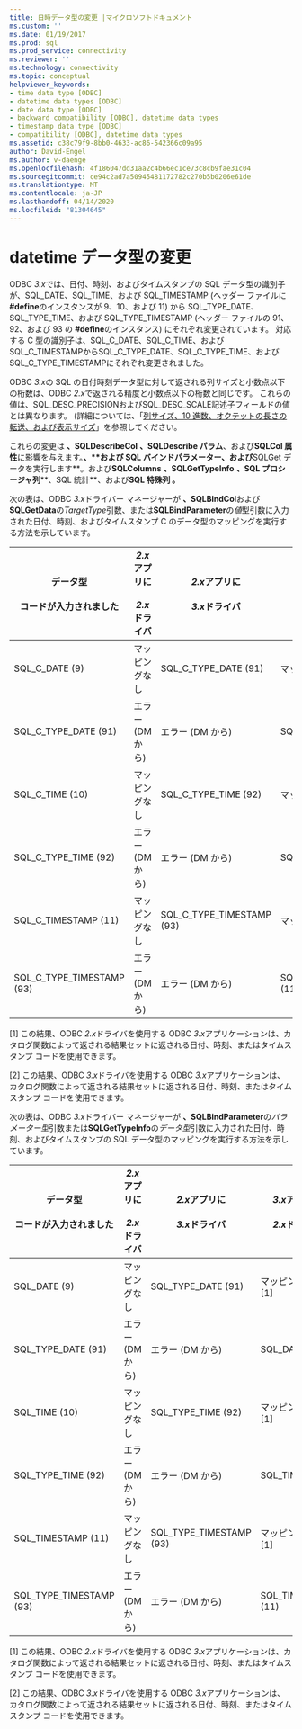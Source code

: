 ```yaml
---
title: 日時データ型の変更 |マイクロソフトドキュメント
ms.custom: ''
ms.date: 01/19/2017
ms.prod: sql
ms.prod_service: connectivity
ms.reviewer: ''
ms.technology: connectivity
ms.topic: conceptual
helpviewer_keywords:
- time data type [ODBC]
- datetime data types [ODBC]
- date data type [ODBC]
- backward compatibility [ODBC], datetime data types
- timestamp data type [ODBC]
- compatibility [ODBC], datetime data types
ms.assetid: c38c79f9-8bb0-4633-ac86-542366c09a95
author: David-Engel
ms.author: v-daenge
ms.openlocfilehash: 4f186047dd31aa2c4b66ec1ce73c8cb9fae31c04
ms.sourcegitcommit: ce94c2ad7a50945481172782c270b5b0206e61de
ms.translationtype: MT
ms.contentlocale: ja-JP
ms.lasthandoff: 04/14/2020
ms.locfileid: "81304645"
---
```

# <a name="datetime-data-type-changes"></a>datetime データ型の変更
ODBC *3.x*では、日付、時刻、およびタイムスタンプの SQL データ型の識別子が、SQL_DATE、SQL_TIME、および SQL_TIMESTAMP (ヘッダー ファイルに **#define**のインスタンスが 9、10、および 11) から SQL_TYPE_DATE、SQL_TYPE_TIME、および SQL_TYPE_TIMESTAMP (ヘッダー ファイルの 91、92、および 93 の **#define**のインスタンス) にそれぞれ変更されています。 対応する C 型の識別子は、SQL_C_DATE、SQL_C_TIME、およびSQL_C_TIMESTAMPからSQL_C_TYPE_DATE、SQL_C_TYPE_TIME、およびSQL_C_TYPE_TIMESTAMPにそれぞれ変更されました。  
  
 ODBC *3.x*の SQL の日付時刻データ型に対して返される列サイズと小数点以下の桁数は、ODBC *2.x*で返される精度と小数点以下の桁数と同じです。 これらの値は、SQL_DESC_PRECISIONおよびSQL_DESC_SCALE記述子フィールドの値とは異なります。 (詳細については、「[列サイズ、10 進数、オクテットの長さの転送、および表示サイズ](../../../odbc/reference/appendixes/column-size-decimal-digits-transfer-octet-length-and-display-size.md)」を参照してください。  
  
 これらの変更は **、SQLDescribeCol** **、SQLDescribe パラム**、および**SQLCol 属性**に影響を与えます。**、****および SQL バインドパラメーター**、および**SQLGet データを実行します**。および**SQLColumns** **、SQLGetTypeInfo** **、SQL プロシージャ列****、SQL 統計**、および**SQL 特殊列 。**  
  
 次の表は、ODBC *3.x*ドライバー マネージャーが **、SQLBindCol**および**SQLGetData**の*TargetType*引数、または**SQLBindParameter**の*値*型引数に入力された日付、時刻、およびタイムスタンプ C のデータ型のマッピングを実行する方法を示しています。  
  
|データ型<br /><br /> コードが入力されました|*2.x*アプリに<br /><br /> *2.x*ドライバ|*2.x*アプリに<br /><br /> *3.x*ドライバ|*3.x*アプリに<br /><br /> *2.x*ドライバ|*3.x*アプリに<br /><br /> *3.x*ドライバ|  
|--------------------------------|-----------------------------------|-----------------------------------|-----------------------------------|-----------------------------------|  
|SQL_C_DATE (9)|マッピングなし|SQL_C_TYPE_DATE (91)|マッピングなし[1]|SQL_C_TYPE_DATE (91)|  
|SQL_C_TYPE_DATE (91)|エラー (DM から)|エラー (DM から)|SQL_C_DATE (9)|マッピングなし[2]|  
|SQL_C_TIME (10)|マッピングなし|SQL_C_TYPE_TIME (92)|マッピングなし[1]|SQL_C_TYPE_TIME (92)|  
|SQL_C_TYPE_TIME (92)|エラー (DM から)|エラー (DM から)|SQL_C_TIME (10)|マッピングなし[2]|  
|SQL_C_TIMESTAMP (11)|マッピングなし|SQL_C_TYPE_TIMESTAMP (93)|マッピングなし[1]|SQL_C_TYPE_TIMESTAMP (93)|  
|SQL_C_TYPE_TIMESTAMP (93)|エラー (DM から)|エラー (DM から)|SQL_C_TIMESTAMP (11)|マッピングなし[2]|  
  
 [1] この結果、ODBC *2.x*ドライバを使用する ODBC *3.x*アプリケーションは、カタログ関数によって返される結果セットに返される日付、時刻、またはタイムスタンプ コードを使用できます。  
  
 [2] この結果、ODBC *3.x*ドライバを使用する ODBC *3.x*アプリケーションは、カタログ関数によって返される結果セットに返される日付、時刻、またはタイムスタンプ コードを使用できます。  
  
 次の表は、ODBC *3.x*ドライバー マネージャーが **、SQLBindParameter**の*パラメーター型*引数または**SQLGetTypeInfo**の*データ型*引数に入力された日付、時刻、およびタイムスタンプの SQL データ型のマッピングを実行する方法を示しています。  
  
|データ型<br /><br /> コードが入力されました|*2.x*アプリに<br /><br /> *2.x*ドライバ|*2.x*アプリに<br /><br /> *3.x*ドライバ|*3.x*アプリに<br /><br /> *2.x*ドライバ|*3.x*アプリに<br /><br /> *3.x*ドライバ|  
|--------------------------------|-----------------------------------|-----------------------------------|-----------------------------------|-----------------------------------|  
|SQL_DATE (9)|マッピングなし|SQL_TYPE_DATE (91)|マッピングなし[1]|SQL_TYPE_DATE (91)|  
|SQL_TYPE_DATE (91)|エラー (DM から)|エラー (DM から)|SQL_DATE (9)|マッピングなし[2]|  
|SQL_TIME (10)|マッピングなし|SQL_TYPE_TIME (92)|マッピングなし[1]|SQL_TYPE_TIME (92)|  
|SQL_TYPE_TIME (92)|エラー (DM から)|エラー (DM から)|SQL_TIME (10)|マッピングなし[2]|  
|SQL_TIMESTAMP (11)|マッピングなし|SQL_TYPE_TIMESTAMP (93)|マッピングなし[1]|SQL_TYPE_TIMESTAMP (93)|  
|SQL_TYPE_TIMESTAMP (93)|エラー (DM から)|エラー (DM から)|SQL_TIMESTAMP (11)|マッピングなし[2]|  
  
 [1] この結果、ODBC *2.x*ドライバを使用する ODBC *3.x*アプリケーションは、カタログ関数によって返される結果セットに返される日付、時刻、またはタイムスタンプ コードを使用できます。  
  
 [2] この結果、ODBC *3.x*ドライバを使用する ODBC *3.x*アプリケーションは、カタログ関数によって返される結果セットに返される日付、時刻、またはタイムスタンプ コードを使用できます。
